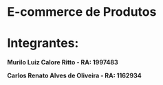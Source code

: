 <h1>E-commerce de Produtos</h1>

<h1>Integrantes:</h1>

<b>
Murilo Luiz Calore Ritto - RA: 1997483

Carlos Renato Alves de Oliveira - RA: 1162934
</b>
